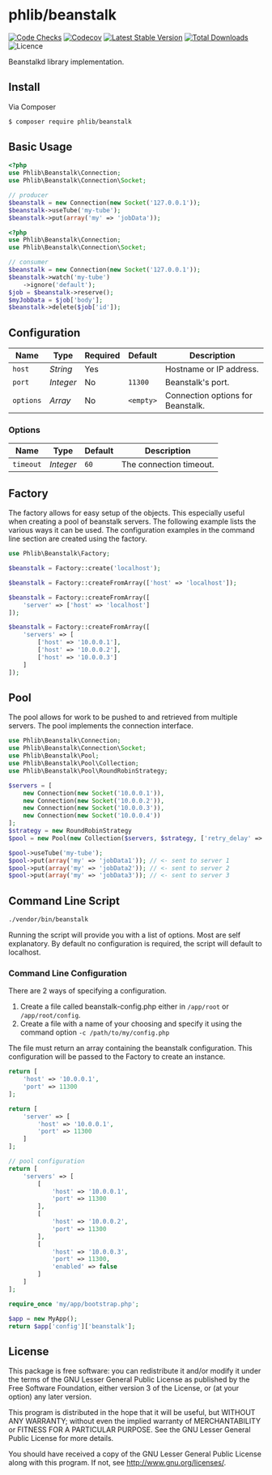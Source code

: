 # phlib/beanstalk

[![Code Checks](https://img.shields.io/github/workflow/status/phlib/beanstalk/CodeChecks?logo=github)](https://github.com/phlib/beanstalk/actions/workflows/code-checks.yml)
[![Codecov](https://img.shields.io/codecov/c/github/phlib/beanstalk.svg?logo=codecov)](https://codecov.io/gh/phlib/beanstalk)
[![Latest Stable Version](https://img.shields.io/packagist/v/phlib/beanstalk.svg?logo=packagist)](https://packagist.org/packages/phlib/beanstalk)
[![Total Downloads](https://img.shields.io/packagist/dt/phlib/beanstalk.svg?logo=packagist)](https://packagist.org/packages/phlib/beanstalk)
![Licence](https://img.shields.io/github/license/phlib/beanstalk.svg)

Beanstalkd library implementation.

## Install

Via Composer

``` bash
$ composer require phlib/beanstalk
```

## Basic Usage

``` php
<?php
use Phlib\Beanstalk\Connection;
use Phlib\Beanstalk\Connection\Socket;

// producer
$beanstalk = new Connection(new Socket('127.0.0.1'));
$beanstalk->useTube('my-tube');
$beanstalk->put(array('my' => 'jobData'));
```

``` php
<?php
use Phlib\Beanstalk\Connection;
use Phlib\Beanstalk\Connection\Socket;

// consumer
$beanstalk = new Connection(new Socket('127.0.0.1'));
$beanstalk->watch('my-tube')
    ->ignore('default');
$job = $beanstalk->reserve();
$myJobData = $job['body'];
$beanstalk->delete($job['id']);
```

## Configuration

|Name|Type|Required|Default|Description|
|----|----|--------|-------|-----------|
|`host`|*String*|Yes| |Hostname or IP address.|
|`port`|*Integer*|No|`11300`|Beanstalk's port.|
|`options`|*Array*|No|`<empty>`|Connection options for Beanstalk.|

### Options

|Name|Type|Default|Description|
|----|----|-------|-----------|
|`timeout`|*Integer*|`60`|The connection timeout.|

## Factory
The factory allows for easy setup of the objects. This especially useful when creating a pool of beanstalk servers. The
following example lists the various ways it can be used. The configuration examples in the command line section are 
created using the factory.

```php
use Phlib\Beanstalk\Factory;

$beanstalk = Factory::create('localhost');

$beanstalk = Factory::createFromArray(['host' => 'localhost']);

$beanstalk = Factory::createFromArray([
    'server' => ['host' => 'localhost']
]);

$beanstalk = Factory::createFromArray([
    'servers' => [
        ['host' => '10.0.0.1'],
        ['host' => '10.0.0.2'],
        ['host' => '10.0.0.3']
    ]
]);

```

## Pool
The pool allows for work to be pushed to and retrieved from multiple servers. The pool implements the connection 
interface.

```php
use Phlib\Beanstalk\Connection;
use Phlib\Beanstalk\Connection\Socket;
use Phlib\Beanstalk\Pool;
use Phlib\Beanstalk\Pool\Collection;
use Phlib\Beanstalk\Pool\RoundRobinStrategy;

$servers = [
    new Connection(new Socket('10.0.0.1')),
    new Connection(new Socket('10.0.0.2')),
    new Connection(new Socket('10.0.0.3')),
    new Connection(new Socket('10.0.0.4'))
];
$strategy = new RoundRobinStrategy
$pool = new Pool(new Collection($servers, $strategy, ['retry_delay' => '120']));

$pool->useTube('my-tube');
$pool->put(array('my' => 'jobData1')); // <- sent to server 1
$pool->put(array('my' => 'jobData2')); // <- sent to server 2
$pool->put(array('my' => 'jobData3')); // <- sent to server 3
```

## Command Line Script

```bash
./vendor/bin/beanstalk
```

Running the script will provide you with a list of options. Most are self explanatory. By default no configuration is 
required, the script will default to localhost.

### Command Line Configuration

There are 2 ways of specifying a configuration.

1. Create a file called beanstalk-config.php either in ```/app/root``` or ```/app/root/config```.
2. Create a file with a name of your choosing and specify it using the command option ```-c /path/to/my/config.php```

The file must return an array containing the beanstalk configuration. This configuration will be passed to the Factory
to create an instance.

```php
return [
    'host' => '10.0.0.1',
    'port' => 11300
];
```

```php
return [
    'server' => [
        'host' => '10.0.0.1',
        'port' => 11300
    ]
];
```

```php
// pool configuration
return [
    'servers' => [
        [
            'host' => '10.0.0.1',
            'port' => 11300
        ],
        [
            'host' => '10.0.0.2',
            'port' => 11300
        ],
        [
            'host' => '10.0.0.3',
            'port' => 11300,
            'enabled' => false
        ]
    ]
];
```

```php
require_once 'my/app/bootstrap.php';

$app = new MyApp();
return $app['config']['beanstalk'];

```

## License

This package is free software: you can redistribute it and/or modify
it under the terms of the GNU Lesser General Public License as published by
the Free Software Foundation, either version 3 of the License, or
(at your option) any later version.

This program is distributed in the hope that it will be useful,
but WITHOUT ANY WARRANTY; without even the implied warranty of
MERCHANTABILITY or FITNESS FOR A PARTICULAR PURPOSE.  See the
GNU Lesser General Public License for more details.

You should have received a copy of the GNU Lesser General Public License
along with this program.  If not, see <http://www.gnu.org/licenses/>.
